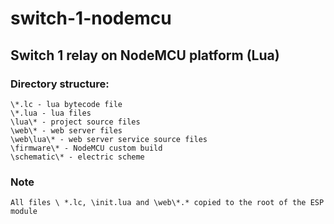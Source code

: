 # switch-1-nodemcu
Switch 1 relay on NodeMCU platform (Lua)
---
### Directory structure:
    \*.lc - lua bytecode file
    \*.lua - lua files
    \lua\* - project source files
    \web\* - web server files
    \web\lua\* - web server service source files
    \firmware\* - NodeMCU custom build
    \schematic\* - electric scheme
### Note
    All files \ *.lc, \init.lua and \web\*.* copied to the root of the ESP module
    
